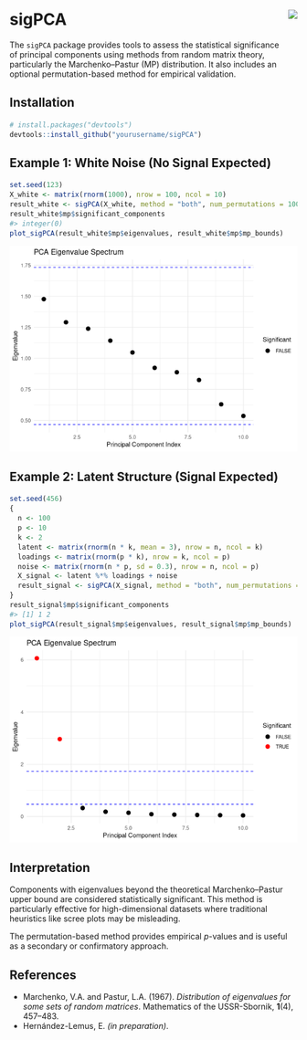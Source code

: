 
<!-- README.md is generated from README.Rmd. Please edit that file -->

# sigPCA <img src="man/figures/logo.png" align="right" height="120" />

The `sigPCA` package provides tools to assess the statistical
significance of principal components using methods from random matrix
theory, particularly the Marchenko–Pastur (MP) distribution. It also
includes an optional permutation-based method for empirical validation.

## Installation

``` r
# install.packages("devtools")
devtools::install_github("yourusername/sigPCA")
```

## Example 1: White Noise (No Signal Expected)

``` r
set.seed(123)
X_white <- matrix(rnorm(1000), nrow = 100, ncol = 10)
result_white <- sigPCA(X_white, method = "both", num_permutations = 100)
result_white$mp$significant_components
#> integer(0)
plot_sigPCA(result_white$mp$eigenvalues, result_white$mp$mp_bounds)
```

![](README_files/figure-gfm/white-noise-1.png)<!-- -->

## Example 2: Latent Structure (Signal Expected)

``` r
set.seed(456)
{
  n <- 100
  p <- 10
  k <- 2
  latent <- matrix(rnorm(n * k, mean = 3), nrow = n, ncol = k)
  loadings <- matrix(rnorm(p * k), nrow = k, ncol = p)
  noise <- matrix(rnorm(n * p, sd = 0.3), nrow = n, ncol = p)
  X_signal <- latent %*% loadings + noise
  result_signal <- sigPCA(X_signal, method = "both", num_permutations = 100)
}
result_signal$mp$significant_components
#> [1] 1 2
plot_sigPCA(result_signal$mp$eigenvalues, result_signal$mp$mp_bounds)
```

![](README_files/figure-gfm/latent-signal-1.png)<!-- -->

## Interpretation

Components with eigenvalues beyond the theoretical Marchenko–Pastur
upper bound are considered statistically significant. This method is
particularly effective for high-dimensional datasets where traditional
heuristics like scree plots may be misleading.

The permutation-based method provides empirical *p*-values and is useful
as a secondary or confirmatory approach.

## References

- Marchenko, V.A. and Pastur, L.A. (1967). *Distribution of eigenvalues
  for some sets of random matrices*. Mathematics of the USSR-Sbornik,
  **1**(4), 457–483.
- Hernández-Lemus, E. *(in preparation)*.
